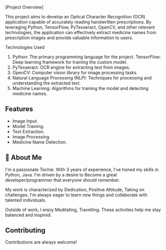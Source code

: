 [Project Overview]

This project aims to develop an Optical Character Recognition (OCR) application capable of accurately reading handwritten prescriptions. By leveraging Python, TensorFlow, PyTesseract, OpenCV, and other relevant technologies, the application can effectively extract medicine names from prescription images and provide valuable information to users.

Technologies Used

1) Python: The primary programming language for the project.
TensorFlow: Deep learning framework for training the custom model.
2) PyTesseract: OCR engine for extracting text from images.
3) OpenCV: Computer vision library for image processing tasks.
4) Natural Language Processing (NLP): Techniques for processing and understanding the extracted text.
5) Machine Learning: Algorithms for training the model and detecting medicine names.

## Features

- Image Input.
- Model Training.
- Text Extraction.
- Image Processing.
- Medicine Name Detection.


## 🚀 About Me
I'm a passionate Techie. With 3 years of experience, I've honed my skills in Python, Java. I'm driven by a desire to Become a great developer/programmer that everyone should remember.

My work is characterized by Dedication, Positive Attitude, Taking on challenges. I'm always eager to learn new things and collaborate with talented individuals.

Outside of work, I enjoy Meditating, Travelling. These activities help me stay balanced and inspired.


## Contributing

Contributions are always welcome!


